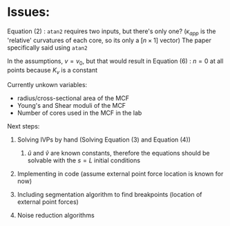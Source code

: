 # Issues: 
Equation (2) : `atan2` requires two inputs, but there's only one? ($\kappa_{app}$ is the 'relative' curvatures of each core, so its only a [$n\times1$] vector) The paper specifically said using `atan2`

In the assumptions, $v=v_0$, but that would result in Equation (6) : $n=0$ at all points because $K_v$ is a constant

Currently unkown variables:
 - radius/cross-sectional area of the MCF
 - Young's and Shear moduli of the MCF
 - Number of cores used in the MCF in the lab

Next steps:
1. Solving IVPs by hand (Solving Equation (3) and Equation (4))
   1. $\hat u$ and $\hat v$ are known constants, therefore the equations should be solvable with the $s=L$ initial conditions 

2. Implementing in code (assume external point force location is known for now)
3. Including segmentation algorithm to find breakpoints (location of external point forces)
3. Noise reduction algorithms